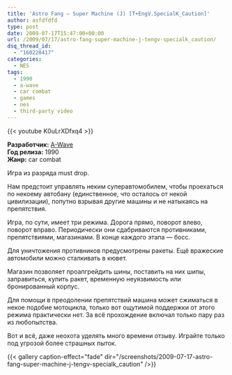 ```yaml
---
title: 'Astro Fang – Super Machine (J) [T+EngV.SpecialK_Caution]'
author: asfdfdfd
type: post
date: 2009-07-17T15:47:00+00:00
url: /2009/07/17/astro-fang-super-machine-j-tengv-specialk_caution/
dsq_thread_id:
  - "160220417"
categories:
  - NES
tags:
  - 1990
  - a-wave
  - car combat
  - games
  - nes
  - third-party video
---
```

{{< youtube K0uLrXDfxq4 >}}

**Разработчик:** [A-Wave][1]  
**Год релиза:** 1990  
**Жанр:** car combat

Игра из разряда must drop.

<!--more-->

Нам предстоит управлять неким суперавтомобилем, чтобы проехаться по некоему автобану (единственное, что осталось от некой цивилизации), попутно взрывая другие машины и не натыкаясь на препятствия.

Игра, по сути, имеет три режима. Дорога прямо, поворот влево, поворот вправо. Периодически они сдабриваются противниками, препятствиями, магазинами. В конце каждого этапа — босс.

Для уничтожения противников предусмотрены ракеты. Ещё вражеские автомобили можно сталкивать в кювет.

Магазин позволяет проапгрейдить шины, поставить на них шипы, заправиться, купить ракет, временную неуязвимость или бронированный корпус.

Для помощи в преодолении препятствий машина может сжиматься в некое подобие мотоцикла, только вот ощутимой поддержки от этого режима практически нет. За всё прохождение включал только пару раз из любопытства.

Вот и всё, даже неохота уделять много времени отзыву. Играйте только под угрозой более страшных пыток.

{{< gallery caption-effect="fade" dir="/screenshots/2009-07-17-astro-fang-super-machine-j-tengv-specialk_caution" />}}

 [1]: https://www.mobygames.com/company/a-wave-inc